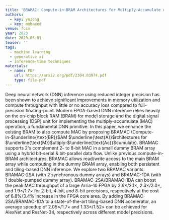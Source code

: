 ```yaml
---
title: 'BRAMAC: Compute-in-BRAM Architectures for Multiply-Accumulate on FPGAs'
authors:
  - key: yuzong
  - key: mohamed
venue: fccm
year: 2023
date: 2023-05-01
teaser: ''
tags:
  - machine learning
  - generative ai
  - inference-time techniques
materials:
  - name: PDF
    url: https://arxiv.org/pdf/2304.03974.pdf
    type: file-pdf
---
```

Deep neural network (DNN) inference using reduced integer precision has been shown to achieve significant improvements in memory utilization and compute throughput with little or no accuracy loss compared to full-precision floating-point. Modern FPGA-based DNN inference relies heavily on the on-chip block RAM (BRAM) for model storage and the digital signal processing (DSP) unit for implementing the multiply-accumulate (MAC) operation, a fundamental DNN primitive. In this paper, we enhance the existing BRAM to also compute MAC by proposing BRAMAC (Compute-in-$\underline{\text{BR}}$AM $\underline{\text{A}}$rchitectures for $\underline{\text{M}}$ultiply-$\underline{\text{Ac}}$cumulate). BRAMAC supports 2's complement 2- to 8-bit MAC in a small dummy BRAM array using a hybrid bit-serial & bit-parallel data flow. Unlike previous compute-in-BRAM architectures, BRAMAC allows read/write access to the main BRAM array while computing in the dummy BRAM array, enabling both persistent and tiling-based DNN inference. We explore two BRAMAC variants: BRAMAC-2SA (with 2 synchronous dummy arrays) and BRAMAC-1DA (with 1 double-pumped dummy array). BRAMAC-2SA/BRAMAC-1DA can boost the peak MAC throughput of a large Arria-10 FPGA by 2.6$\times$/2.1$\times$, 2.3$\times$/2.0$\times$, and 1.9$\times$/1.7$\times$ for 2-bit, 4-bit, and 8-bit precisions, respectively at the cost of 6.8%/3.4% increase in the FPGA core area. By adding BRAMAC-2SA/BRAMAC-1DA to a state-of-the-art tiling-based DNN accelerator, an average speedup of 2.05$\times$/1.7$\times$ and 1.33$\times$/1.52$\times$ can be achieved for AlexNet and ResNet-34, respectively across different model precisions.
